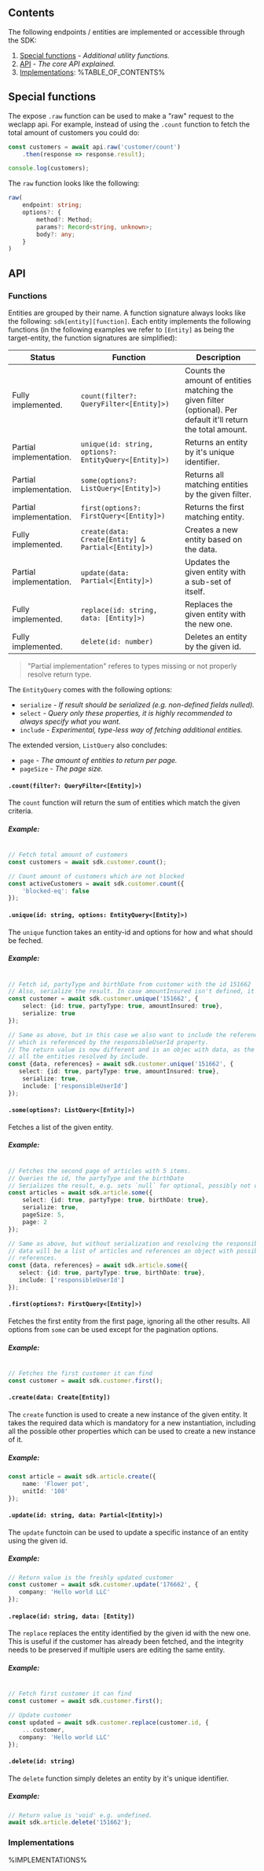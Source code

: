 ## Contents

The following endpoints / entities are implemented or accessible through the SDK:

1. [Special functions](#special-functions) _- Additional utility functions._
2. [API](#api) _- The core API explained._
3. [Implementations](#implementations):
   %TABLE_OF_CONTENTS%

## Special functions

The expose `.raw` function can be used to make a "raw" request to the weclapp api. For example, instead of using the `.count` function to fetch the total amount
of customers you could do:

```ts
const customers = await api.raw('customer/count')
    .then(response => response.result);

console.log(customers);
```

The `raw` function looks like the following:

```ts
raw(
    endpoint: string;
    options?: {
        method?: Method;
        params?: Record<string, unknown>;
        body?: any;
    }
)
```

## API

### Functions

Entities are grouped by their name. A function signature always looks like the following: `sdk[entity][function]`. Each entity implements the following
functions (in the following examples we refer to `[Entity]` as being the target-entity, the function signatures are simplified):

| Status | Function | Description |
| ------ | -------- | ----------- |
| Fully implemented. | `count(filter?: QueryFilter<[Entity]>)` | Counts the amount of entities matching the given filter (optional). Per default it'll return the total amount. |
| Partial implementation. | `unique(id: string, options?: EntityQuery<[Entity]>)` | Returns an entity by it's unique identifier. |
| Partial implementation. | `some(options?: ListQuery<[Entity]>)` | Returns all matching entities by the given filter. |
| Partial implementation. | `first(options?: FirstQuery<[Entity]>)` | Returns the first matching entity. |
| Fully implemented. | `create(data: Create[Entity] & Partial<[Entity]>)` | Creates a new entity based on the data. |
| Partial implementation. | `update(data: Partial<[Entity]>)` | Updates the given entity with a sub-set of itself. |
| Fully implemented. | `replace(id: string, data: [Entity]>)` | Replaces the given entity with the new one.  |
| Fully implemented. | `delete(id: number)` | Deletes an entity by the given id. |

> "Partial implementation" referes to types missing or not properly resolve return type.

The `EntityQuery` comes with the following options:

* `serialize` _- If result should be serialized (e.g. non-defined fields nulled)._
* `select` _- Query only these properties, it is highly recommended to always specify what you want._
* `include` _- Experimental, type-less way of fetching additional entities._

The extended version, `ListQuery` also concludes:

* `page` _- The amount of entities to return per page._
* `pageSize` _- The page size._

#### `.count(filter?: QueryFilter<[Entity]>)`

The `count` function will return the sum of entities which match the given criteria.

##### Example:

```ts

// Fetch total amount of customers
const customers = await sdk.customer.count();

// Count amount of customers which are not blocked
const activeCustomers = await sdk.customer.count({
    'blocked-eq': false
});
```

#### `.unique(id: string, options: EntityQuery<[Entity]>)`

The `unique` function takes an entity-id and options for how and what should be feched.

##### Example:

```ts

// Fetch id, partyType and birthDate from customer with the id 151662
// Also, serialize the result. In case amountInsured isn't defined, it'll be null in our case.
const customer = await sdk.customer.unique('151662', {
    select: {id: true, partyType: true, amountInsured: true},
    serialize: true
});

// Same as above, but in this case we also want to include the referenced user 
// which is referenced by the responsibleUserId property.
// The return value is now different and is an objec with data, as the entity, and references with
// all the entities resolved by include.
const {data, references} = await sdk.customer.unique('151662', {
   select: {id: true, partyType: true, amountInsured: true},
    serialize: true,
    include: ['responsibleUserId']
});
```

#### `.some(options?: ListQuery<[Entity]>)`

Fetches a list of the given entity.

##### Example:

```ts

// Fetches the second page of articles with 5 items.
// Queries the id, the partyType and the birthDate
// Serializes the result, e.g. sets `null` for optional, possibly not defined fields.
const articles = await sdk.article.some({
    select: {id: true, partyType: true, birthDate: true},
    serialize: true,
    pageSize: 5,
    page: 2
});

// Same as above, but without serialization and resolving the responsible user.
// data will be a list of articles and references an object with possible
// references.
const {data, references} = await sdk.article.some({
   select: {id: true, partyType: true, birthDate: true},
   include: ['responsibleUserId']
});
```

#### `.first(options?: FirstQuery<[Entity]>)`

Fetches the first entity from the first page, ignoring all the other results.
All options from `some` can be used except for the pagination options.

##### Example:

```ts

// Fetches the first customer it can find
const customer = await sdk.customer.first();
```

#### `.create(data: Create[Entity])`

The `create` function is used to create a new instance of the given entity. It takes the required data which is mandatory for a new instantiation, including all
the possible other properties which can be used to create a new instance of it.

##### Example:

```ts
const article = await sdk.article.create({
    name: 'Flower pot',
    unitId: '108'
});
```

#### `.update(id: string, data: Partial<[Entity]>)`

The `update` functoin can be used to update a specific instance of an entity using the given id.

##### Example:

```ts
// Return value is the freshly updated customer
const customer = await sdk.customer.update('176662', {
   company: 'Hello world LLC'
});
```

#### `.replace(id: string, data: [Entity])`

The `replace` replaces the entity identified by the given id with the new one.
This is useful if the customer has already been fetched, and the integrity needs to be preserved if multiple users are editing the same entity.

##### Example:

```ts

// Fetch first customer it can find
const customer = await sdk.customer.first();

// Update customer 
const updated = await sdk.customer.replace(customer.id, {
    ...customer,
   company: 'Hello world LLC'
});
```

#### `.delete(id: string)`

The `delete` function simply deletes an entity by it's unique identifier.

##### Example:

```ts
// Return value is 'void' e.g. undefined.
await sdk.article.delete('151662');
```

### Implementations

%IMPLEMENTATIONS%
